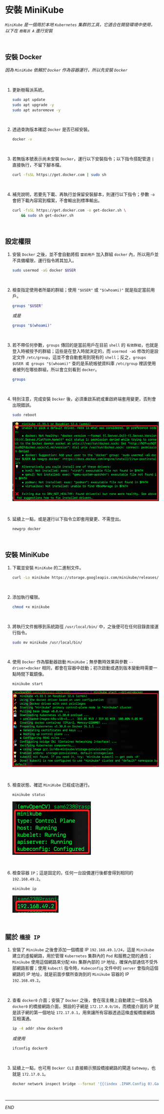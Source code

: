 # 安裝 MiniKube

_`MiniKube` 是一個用於本地 `Kubernetes` 集群的工具，它適合在開發環境中使用，以下在 `樹莓派 A` 進行安裝_

<br>

## 安裝 Docker

_因為 `MiniKube` 依賴於 `Docker` 作為容器運行，所以先安裝 `Docker`_

<br>

1. 更新樹莓派系統。

    ```bash
    sudo apt update
    sudo apt upgrade -y
    sudo apt autoremove -y
    ```

<br>

2. 透過查詢版本確認 `Docker` 是否已經安裝。

    ```bash
    docker -v
    ```

<br>

3. 若無版本號表示尚未安裝 `Docker`，運行以下安裝指令；以下指令搭配管道 `|` 直接執行，不留下腳本檔。

    ```bash
    curl -fsSL https://get.docker.com | sudo sh
    ```

<br>

4. 補充說明，若要先下載、再執行並保留安裝腳本，則運行以下指令；參數 `-o` 會把下載內容寫到檔案，不會輸出到標準輸出。

    ```bash
    curl -fsSL https://get.docker.com -o get-docker.sh \
        && sudo sh get-docker.sh
    ```

<br>

## 設定權限

1. 安裝 `Docker` 之後，並不會自動將假 `當前用戶` 加入群組 `docker` 內，所以用戶並不具備權限，運行指令將其加入。

    ```bash
    sudo usermod -aG docker $USER
    ```

<br>

2. 檢查指定使用者所屬的群組；使用 `"$USER"` 或 `"$(whoami)"` 就是指定當前用戶。

    ```bash
    groups "$USER"
    ```

    _或是_

    ```bash
    groups "$(whoami)"
    ```

<br>

3. 若不帶任何參數，`groups` 傳回的是當前用戶在目前 `shell` 的 `有效群組`，也就是登入時被授予的群組；這些是在登入時就決定的，而 `usermod -aG` 修改的是設定文件 `/etc/group`，這並不會自動套用到現有的 `shell`；反之，`groups $USER 或 groups "$(whoami)"` 查的是系統帳號資料庫 `/etc/group` 裡該使用者被列在哪些群組，所以會立刻看到 `docker`。

    ```bash
    groups
    ```

<br>

4. 特別注意，完成安裝 `Docker` 後，必須重啟系統或重啟終端套用變更，否則會出現錯誤。

    ```bash
    sudo reboot
    ```

    ![](images/img_45.png)

<br>

5. 延續上一點，或是運行以下指令立即套用變更、不需登出。

    ```bash
    newgrp docker
    ```

<br>

## 安裝 MiniKube

1. 下載並安裝 `MiniKube` 的二進制文件。

    ```bash
    curl -Lo minikube https://storage.googleapis.com/minikube/releases/latest/minikube-linux-arm64
    ```

<br>

2. 添加執行權限。

    ```bash
    chmod +x minikube
    ```

<br>

3. 將執行文件搬移到系統路徑 `/usr/local/bin/` 中，之後便可在任何目錄直接運行指令。

    ```bash
    sudo mv minikube /usr/local/bin/
    ```

<br>

4. 使用 `Docker` 作為驅動器啟動 `MiniKube`；無參數時效果與參數 `--driver=docker` 相同，都會在容器中啟動；初次啟動或遇到版本變動時需要一點時間下載鏡像。

    ```bash
    minikube start
    ```

    ![](images/img_21.png)

<br>

5. 檢查狀態、確認 `MiniKube` 已經成功運行。

    ```bash
    minikube status
    ```

    ![](images/img_01.png)

<br>

6. 檢查容器 `IP`；這是固定的，任何一台設備運行後都會得到相同的 `192.168.49.2`。

    ```bash
    minikube ip
    ```

    ![](images/img_27.png)

<br>

## 關於 `橋接 IP`

1. 安裝了 `Minikube` 之後會添加一個橋接 IP `192.168.49.1/24`，這是 `Minikube` 建立的虛擬網路，用於管理 `Kubernetes` 集群內的 `Pod` 和服務之間的通信；`Minikube` 使用這個網路來分配 `K8s` 集群內部的 `IP` 地址，確保內部通信不受外部網路影響；使用 `kubectl` 指令時，`Kubeconfig` 文件中的 `server` 會指向這個網路的 IP 地址，就是前面步驟所查詢到的 `Minikube` 容器的 IP `192.168.49.2`。

<br>

2. 查看 `docker0` 介面；安裝了 `Docker` 之後，會在宿主機上自動建立一個名為 `docker0` 的橋接網路介面，預設的子網是 `172.17.0.0/16`，而橋接介面的 IP 就是該子網的第一個地址 `172.17.0.1`，用來讓所有容器透過這條虛擬橋接網路互相溝通。

    ```bash
    ip -4 addr show docker0
    ```

    _或使用_

    ```bash
    ifconfig docker0
    ```

<br>

3. 延續上一點，也可用 `Docker CLI` 直接顯示預設橋接網路的閘道 `Gateway`，也就是 `172.17.0.1`。

    ```bash
    docker network inspect bridge --format '{{(index .IPAM.Config 0).Gateway}}'
    ```

<br>

___

_END_
